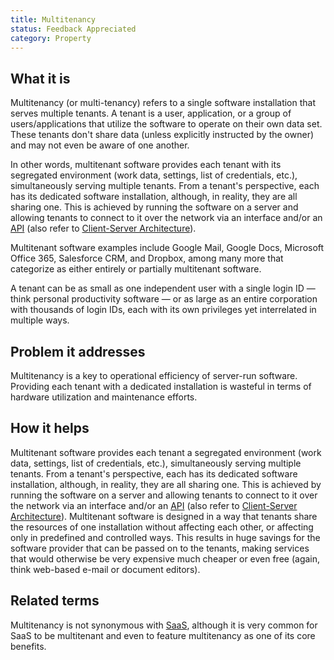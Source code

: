 ```yaml
---
title: Multitenancy
status: Feedback Appreciated
category: Property
---
```


## What it is

Multitenancy (or multi-tenancy) refers to a single software installation that serves multiple tenants. A tenant is a user, application, or a group of users/applications that utilize the software to operate on their own data set. These tenants don't share data (unless explicitly instructed by the owner) and may not even be aware of one another.  

In other words, multitenant software provides each tenant with its segregated environment (work data, settings, list of credentials, etc.), simultaneously serving multiple tenants. From a tenant's perspective, each has its dedicated software installation, although, in reality, they are all sharing one. This is achieved by running the software on a server and allowing tenants to connect to it over the network via an interface and/or an [API](/application-programming-interface/) (also refer to [Client-Server Architecture](/client-server-architecture/)).

Multitenant software examples include Google Mail, Google Docs, Microsoft Office 365, Salesforce CRM, and Dropbox, among many more that categorize as either entirely or partially multitenant software. 

A tenant can be as small as one independent user with a single login ID — think personal productivity software — or as large as an entire corporation with thousands of login IDs, each with its own privileges yet interrelated in multiple ways. 

## Problem it addresses 

Multitenancy is a key to operational efficiency of server-run software.  Providing each tenant with a dedicated installation is wasteful in terms of hardware utilization and maintenance efforts.  

## How it helps

Multitenant software provides each tenant a segregated environment (work data, settings, list of credentials, etc.), simultaneously serving multiple tenants. From a tenant's perspective, each has its dedicated software installation, although, in reality, they are all sharing one. This is achieved by running the software on a server and allowing tenants to connect to it over the network via an interface and/or an [API](/application-programming-interface/) (also refer to [Client-Server Architecture](/client-server-architecture/)).
Multitenant software is designed in a way that tenants share the resources of one installation without affecting each other, or affecting only in predefined and controlled ways.  This results in huge savings for the software provider that can be passed on to the tenants, making services that would otherwise be very expensive much cheaper or even free (again, think web-based e-mail or document editors).

## Related terms

Multitenancy is not synonymous with [SaaS](https://glossary.cncf.io/software-as-a-service), although it is very common for SaaS to be multitenant and even to feature multitenancy as one of its core benefits.
